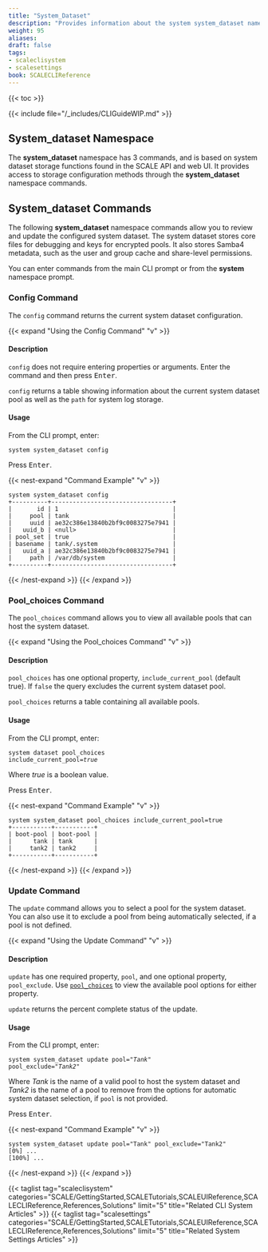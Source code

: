 ```yaml
---
title: "System_Dataset"
description: "Provides information about the system system_dataset namespace in the TrueNAS CLI. Includes command syntax and common commands."
weight: 95
aliases:
draft: false
tags:
- scaleclisystem
- scalesettings
book: SCALECLIReference
---
```


{{< toc >}}

{{< include file="/_includes/CLIGuideWIP.md" >}}

## System_dataset Namespace

The **system_dataset** namespace has 3 commands, and is based on system dataset storage functions found in the SCALE API and web UI.
It provides access to storage configuration methods through the **system_dataset** namespace commands.

## System_dataset Commands
The following **system_dataset** namespace commands allow you to review and update the configured system dataset.
The system dataset stores core files for debugging and keys for encrypted pools.
It also stores Samba4 metadata, such as the user and group cache and share-level permissions.

You can enter commands from the main CLI prompt or from the **system** namespace prompt.

### Config Command

The `config` command returns the current system dataset configuration.

{{< expand "Using the Config Command" "v" >}}

#### Description

`config` does not require entering properties or arguments.
Enter the command and then press <kbd>Enter</kbd>.

`config` returns a table showing information about the current system dataset pool as well as the `path` for system log storage.

#### Usage

From the CLI prompt, enter:

<code>system system_dataset config</code>

Press <kbd>Enter</kbd>.

{{< nest-expand "Command Example" "v" >}}
```
system system_dataset config
+----------+----------------------------------+
|       id | 1                                |
|     pool | tank                             |
|     uuid | ae32c386e13840b2bf9c0083275e7941 |
|   uuid_b | <null>                           |
| pool_set | true                             |
| basename | tank/.system                     |
|   uuid_a | ae32c386e13840b2bf9c0083275e7941 |
|     path | /var/db/system                   |
+----------+----------------------------------+
```
{{< /nest-expand >}}
{{< /expand >}}

### Pool_choices Command

The `pool_choices` command allows you to view all available pools that can host the system dataset.

{{< expand "Using the Pool_choices Command" "v" >}}

#### Description

`pool_choices` has one optional property, `include_current_pool` (default true). If `false` the query excludes the current system dataset pool.

`pool_choices` returns a table containing all available pools.

#### Usage

From the CLI prompt, enter:

<code>system dataset pool_choices include_current_pool=<em>true</em></code>

Where *true* is a boolean value.

Press <kbd>Enter</kbd>.

{{< nest-expand "Command Example" "v" >}}
```
system system_dataset pool_choices include_current_pool=true
+-----------+-----------+
| boot-pool | boot-pool |
|      tank | tank      |
|     tank2 | tank2     |
+-----------+-----------+
```
{{< /nest-expand >}}
{{< /expand >}}

### Update Command

The `update` command allows you to select a pool for the system dataset.
You can also use it to exclude a pool from being automatically selected, if a pool is not defined.

{{< expand "Using the Update Command" "v" >}}

#### Description

`update` has one required property, `pool`, and one optional property, `pool_exclude`.
Use [`pool_choices`](#pool_choices-command) to view the available pool options for either property.

`update` returns the percent complete status of the update.

#### Usage

From the CLI prompt, enter:

<code>system system_dataset update pool="<em>Tank</em>" pool_exclude="<em>Tank2</em>"</code>

Where *Tank* is the name of a valid pool to host the system dataset and *Tank2* is the name of a pool to remove from the options for automatic system dataset selection, if `pool` is not provided.

Press <kbd>Enter</kbd>.

{{< nest-expand "Command Example" "v" >}}
```
system system_dataset update pool="Tank" pool_exclude="Tank2"
[0%] ...
[100%] ...

```
{{< /nest-expand >}}
{{< /expand >}}

{{< taglist tag="scaleclisystem" categories="SCALE/GettingStarted,SCALETutorials,SCALEUIReference,SCALECLIReference,References,Solutions" limit="5" title="Related CLI System Articles" >}}
{{< taglist tag="scalesettings" categories="SCALE/GettingStarted,SCALETutorials,SCALEUIReference,SCALECLIReference,References,Solutions" limit="5" title="Related System Settings Articles" >}}
